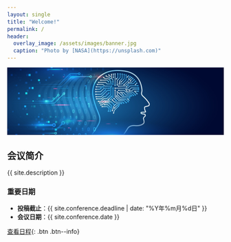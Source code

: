 ```yaml
---
layout: single
title: "Welcome!"
permalink: /
header:
  overlay_image: /assets/images/banner.jpg
  caption: "Photo by [NASA](https://unsplash.com)"
---
```

![会议横幅](/assets/images/banner.jpg)

## 会议简介
{{ site.description }}

### 重要日期
- **投稿截止**：{{ site.conference.deadline | date: "%Y年%m月%d日" }}
- **会议日期**：{{ site.conference.date }}

[查看日程](/program/){: .btn .btn--info}
